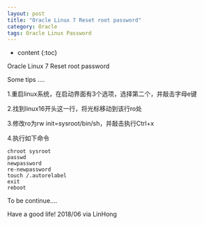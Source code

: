 ```yaml
---
layout: post
title: "Oracle Linux 7 Reset root password"
category: Oracle
tags: Oracle Linux Password
---
```


* content
{:toc}




Oracle Linux 7 Reset root password

Some tips ....

1.重启linux系统，在启动界面有3个选项，选择第二个，并敲击字母e键

2.找到linux16开头这一行，将光标移动到该行ro处

3.修改ro为rw init=sysroot/bin/sh，并敲击执行Ctrl+x

4.执行如下命令

	chroot sysroot
	passwd
	newpassword
	re-newpassword
	touch /.autorelabel
	exit
	reboot




To be continue....

Have a good life! 2018/06 via LinHong


